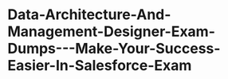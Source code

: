 # Data-Architecture-And-Management-Designer-Exam-Dumps---Make-Your-Success-Easier-In-Salesforce-Exam
